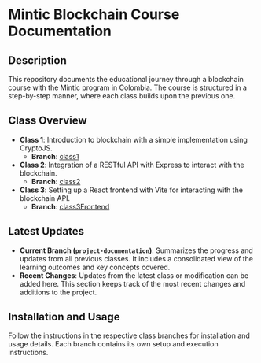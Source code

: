 # Mintic Blockchain Course Documentation

## Description

This repository documents the educational journey through a blockchain course with the Mintic program in Colombia. The course is structured in a step-by-step manner, where each class builds upon the previous one.

## Class Overview

- **Class 1**: Introduction to blockchain with a simple implementation using CryptoJS.
  - **Branch**: [class1](https://github.com/AndresChanchi/blockchain-mintic/tree/class1)
- **Class 2**: Integration of a RESTful API with Express to interact with the blockchain.
  - **Branch**: [class2](https://github.com/AndresChanchi/blockchain-mintic/tree/class2)
- **Class 3**: Setting up a React frontend with Vite for interacting with the blockchain API.
  - **Branch**: [class3Frontend](https://github.com/AndresChanchi/blockchain-mintic/tree/class3Frontend)

## Latest Updates

- **Current Branch (`project-documentation`)**: Summarizes the progress and updates from all previous classes. It includes a consolidated view of the learning outcomes and key concepts covered.
- **Recent Changes**: Updates from the latest class or modification can be added here. This section keeps track of the most recent changes and additions to the project.

## Installation and Usage

Follow the instructions in the respective class branches for installation and usage details. Each branch contains its own setup and execution instructions.
